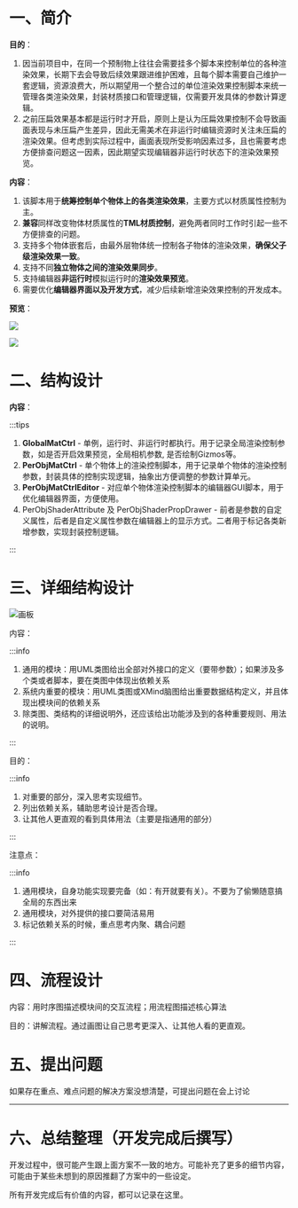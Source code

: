 # 一、简介
**目的**：

1. 因当前项目中，在同一个预制物上往往会需要挂多个脚本来控制单位的各种渲染效果，长期下去会导致后续效果跟进维护困难，且每个脚本需要自己维护一套逻辑，资源浪费大，所以期望用一个整合过的单位渲染效果控制脚本来统一管理各类渲染效果，封装材质接口和管理逻辑，仅需要开发具体的参数计算逻辑。
2. 之前压扁效果基本都是运行时才开启，原则上是认为压扁效果控制不会导致画面表现与未压扁产生差异，因此无需美术在非运行时编辑资源时关注未压扁的渲染效果。但考虑到实际过程中，画面表现所受影响因素过多，且也需要考虑方便排查问题这一因素，因此期望实现编辑器非运行时状态下的渲染效果预览。

**内容**：

1. 该脚本用于**统筹控制单个物体上的各类渲染效果**，主要方式以材质属性控制为主。
2. **兼容**同样改变物体材质属性的**TML材质控制**，避免两者同时工作时引起一些不方便排查的问题。
3. 支持多个物体嵌套后，由最外层物体统一控制各子物体的渲染效果，**确保父子级渲染效果一致**。
4. 支持不同**独立物体之间的渲染效果同步**。
5. 支持编辑器**非运行时**模拟运行时的**渲染效果预览**。
6. 需要优化**编辑器界面以及开发方式**，减少后续新增渲染效果控制的开发成本。

**预览**：

![](https://cdn.nlark.com/yuque/0/2024/png/1660870/1731465326478-ccfe09c7-fb3a-4f13-bc3b-87237518325b.png)

![](https://cdn.nlark.com/yuque/0/2024/png/1660870/1731465396834-7f427208-a04f-46ec-9be1-1a3a9fb45026.png)



# 二、结构设计
**内容**：

:::tips
1. **GlobalMatCtrl** - 单例，运行时、非运行时都执行。用于记录全局渲染控制参数，如是否开启效果预览，全局相机参数, 是否绘制Gizmos等。
2. **PerObjMatCtrl** - 单个物体上的渲染控制脚本，用于记录单个物体的渲染控制参数，封装具体的控制实现逻辑，抽象出方便调整的参数计算单元。
3. **PerObjMatCtrlEditor** - 对应单个物体渲染控制脚本的编辑器GUI脚本，用于优化编辑器界面，方便使用。
4. PerObjShaderAttribute 及 PerObjShaderPropDrawer - 前者是参数的自定义属性，后者是自定义属性参数在编辑器上的显示方式。二者用于标记各类新增参数，实现封装控制逻辑。

:::



# 三、详细结构设计


![画板](https://cdn.nlark.com/yuque/0/2024/jpeg/1660870/1731483064842-29a0eb68-c55d-4b4b-bfd4-7ece0853a8a3.jpeg)



内容：

:::info
1. 通用的模块：用UML类图给出全部对外接口的定义（要带参数）；如果涉及多个类或者脚本，要在类图中体现出依赖关系
2. 系统内重要的模块：用UML类图或XMind脑图给出重要数据结构定义，并且体现出模块间的依赖关系
3. 除类图、类结构的详细说明外，还应该给出功能涉及到的各种重要规则、用法的说明。

:::

目的：

:::info
1. 对重要的部分，深入思考实现细节。
2. 列出依赖关系，辅助思考设计是否合理。
3. 让其他人更直观的看到具体用法（主要是指通用的部分）

:::

注意点：

:::info
1. 通用模块，自身功能实现要完备（如：有开就要有关）。不要为了偷懒随意搞全局的东西出来
2. 通用模块，对外提供的接口要简洁易用
3. 标记依赖关系的时候，重点思考内聚、耦合问题

:::



# 四、流程设计
内容：用时序图描述模块间的交互流程；用流程图描述核心算法

目的：讲解流程。通过画图让自己思考更深入、让其他人看的更直观。



# 五、提出问题
如果存在重点、难点问题的解决方案没想清楚，可提出问题在会上讨论



---

# 六、总结整理（开发完成后撰写）
开发过程中，很可能产生跟上面方案不一致的地方。可能补充了更多的细节内容，可能由于某些未想到的原因推翻了方案中的一些设定。

所有开发完成后有价值的内容，都可以记录在这里。

